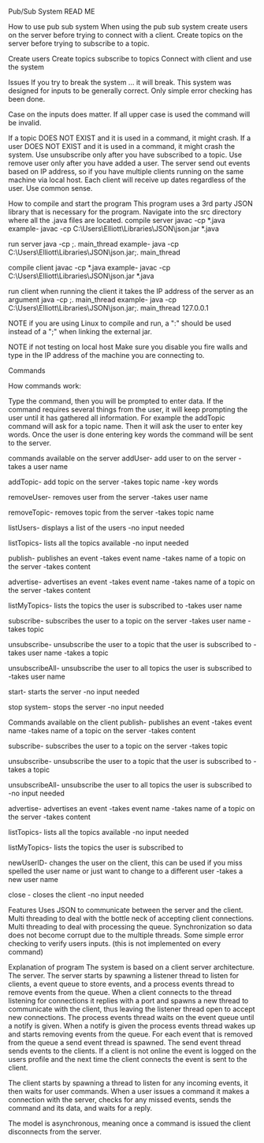 Pub/Sub System READ ME

How to use pub sub system
When using the pub sub system create users on the server before trying to connect with a client.
Create topics on the server before trying to subscribe to a topic.

Create users
Create topics
subscribe to topics
Connect with client and use the system

Issues
If you try to break the system ... it will break. This system was designed for inputs to be generally correct.
Only simple error checking has been done. 

Case on the inputs does matter. If all upper case is used the command will be invalid.

If a topic DOES NOT EXIST and it is used in a command, it might crash.
If a user DOES NOT EXIST and it is used in a command, it might crash the system.
Use unsubscribe only after you have subscribed to a topic.
Use remove user only after you have added a user.
The server send out events based on IP address, so if you have multiple clients running on the same machine via local host.
Each client will receive up dates regardless of the user. 
Use common sense. 

How to compile and start the program
This program uses a 3rd party JSON library that is necessary for the program.
Navigate into the src directory where all the .java files are located. 
compile server
javac -cp <path to the library> *.java
example- javac -cp C:\Users\Elliott\Libraries\JSON\json.jar *.java

run server
java -cp <path to the library>;. main_thread
example- java -cp C:\Users\Elliott\Libraries\JSON\json.jar;. main_thread

compile client
javac -cp <path to the library> *.java
example- javac -cp C:\Users\Elliott\Libraries\JSON\json.jar *.java

run client
when running the client it takes the IP address of the server as an argument
java -cp <path to the library>;. main_thread
example- java -cp C:\Users\Elliott\Libraries\JSON\json.jar;. main_thread 127.0.0.1

NOTE if you are using Linux to compile and run, a ":" should be used instead of a ";"
when linking the external jar.

NOTE if not testing on local host Make sure you disable you fire walls and type in the 
IP address of the machine you are connecting to.   

Commands

How commands work:

Type the command, then you will be prompted to enter data.
If the command requires several things from the user, it will keep prompting the user 
until it has gathered all information.
For example the addTopic command will ask for a topic name.
Then it will ask the user to enter key words.
Once the user is done entering key words the command will be sent to the server.

commands available on the server
addUser- add user to on the server
	- takes a user name

addTopic- add topic on the server
	-takes topic name
	-key words

removeUser- removes user from the server
	-takes user name

removeTopic- removes topic from the server
	-takes topic name

listUsers- displays a list of the users 
	-no input needed

listTopics- lists all the topics available
	-no input needed

publish- publishes an event 
	-takes event name
	-takes name of a topic on the server
	-takes content

advertise- advertises an event 
	-takes event name
	-takes name of a topic on the server
	-takes content

listMyTopics- lists the topics the user is subscribed to 
	-takes user name

subscribe- subscribes the user to a topic on the server
	-takes user name
	-takes topic

unsubscribe- unsubscribe the user to a topic that the user is subscribed to 
	-takes user name
	-takes a topic

unsubscribeAll- unsubscribe the user to all topics the user is subscribed to 
	-takes user name

start- starts the server
	-no input needed

stop system- stops the server
	-no input needed

Commands available on the client
publish- publishes an event 
	-takes event name
	-takes name of a topic on the server
	-takes content

subscribe- subscribes the user to a topic on the server
	-takes topic

unsubscribe- unsubscribe the user to a topic that the user is subscribed to 
	-takes a topic

unsubscribeAll- unsubscribe the user to all topics the user is subscribed to 
	-no input needed

advertise- advertises an event 
	-takes event name
	-takes name of a topic on the server
	-takes content

listTopics- lists all the topics available
	-no input needed

listMyTopics- lists the topics the user is subscribed to 

newUserID- changes the user on the client, this can be used if you miss spelled 
	   the user name or just want to change to a different user
	-takes a new user name

close - closes the client
	-no input needed


Features
Uses JSON to communicate between the server and the client.
Multi threading to deal with the bottle neck of accepting client connections.
Multi threading to deal with processing the queue.
Synchronization so data does not become corrupt due to the multiple threads.
Some simple error checking to verify users inputs. 
(this is not implemented on every command)



Explanation of program 
The system is based on a client server architecture. 
The server.
The server starts by spawning a listener thread to listen for clients, a event queue to 
store events, and a process events thread to remove events from the queue. When a client 
connects to the thread listening for connections it replies with a port and spawns a new 
thread to communicate with the client, thus leaving the listener thread open to accept new 
connections. The process events thread waits on the event queue until a notify is given.
When a notify is given the process events thread wakes up and starts removing events from 
the queue. For each event that is removed from the queue a send event thread is spawned. 
The send event thread sends events to the clients. If a client is not online the event is 
logged on the users profile and the next time the client connects the event is sent to the 
client. 

The client starts by spawning a thread to listen for any incoming events, it then waits for
user commands. When a user issues a command it makes a connection with the server, checks for 
any missed events, sends the command and its data, and waits for a reply.

The model is asynchronous, meaning once a command is issued the client disconnects from the 
server.



